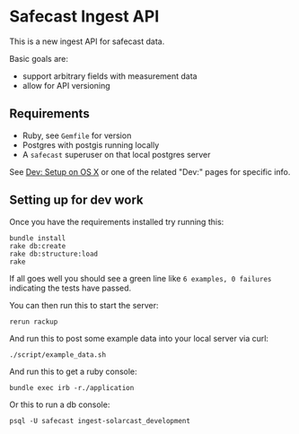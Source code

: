 # Safecast Ingest API

This is a new ingest API for safecast data.

Basic goals are:

- support arbitrary fields with measurement data
- allow for API versioning

## Requirements

* Ruby, see `Gemfile` for version
* Postgres with postgis running locally
* A `safecast` superuser on that local postgres server

See [Dev: Setup on OS X](https://github.com/Safecast/safecastapi/wiki/Dev:-Setup-on-OS-X) or one of the related "Dev:" pages for specific info.

## Setting up for dev work

Once you have the requirements installed try running this:

```
bundle install
rake db:create
rake db:structure:load
rake
```

If all goes well you should see a green line like `6 examples, 0 failures` indicating the tests have passed.

You can then run this to start the server:

```
rerun rackup
```

And run this to post some example data into your local server via curl:

```
./script/example_data.sh
```

And run this to get a ruby console:

```
bundle exec irb -r./application
```

Or this to run a db console:

```
psql -U safecast ingest-solarcast_development
```
